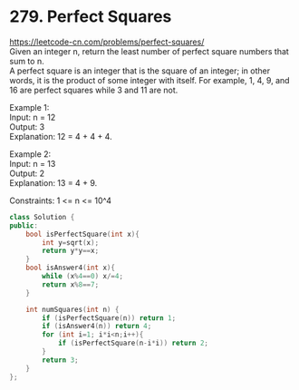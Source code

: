 # 279. Perfect Squares
https://leetcode-cn.com/problems/perfect-squares/  
Given an integer n, return the least number of perfect square numbers that sum to n.  
A perfect square is an integer that is the square of an integer; in other words, it is the product of some integer with itself. For example, 1, 4, 9, and 16 are perfect squares while 3 and 11 are not.

Example 1:  
Input: n = 12  
Output: 3  
Explanation: 12 = 4 + 4 + 4.  

Example 2:  
Input: n = 13  
Output: 2  
Explanation: 13 = 4 + 9.  

Constraints:
1 <= n <= 10^4

``` cpp
class Solution {
public:
    bool isPerfectSquare(int x){
        int y=sqrt(x);
        return y*y==x;
    }
    bool isAnswer4(int x){
        while (x%4==0) x/=4;
        return x%8==7;
    }

    int numSquares(int n) {
        if (isPerfectSquare(n)) return 1;
        if (isAnswer4(n)) return 4;
        for (int i=1; i*i<n;i++){
            if (isPerfectSquare(n-i*i)) return 2;
        }
        return 3;
    }
};
```

